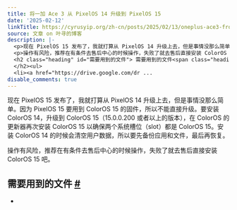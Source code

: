 ```yaml
---
title: 将一加 Ace 3 从 PixelOS 14 升级到 PixelOS 15
date: '2025-02-12'
linkTitle: https://cyrusyip.org/zh-cn/posts/2025/02/13/oneplus-ace3-from-pixelos14-to-pixelos15/
source: 文章 on 叶寻的博客
description: |-
  <p>现在 PixelOS 15 发布了，我就打算从 PixelOS 14 升级上去，但是事情没那么简单。因为 PixelOS 15 要用到 ColorOS 15 的固件，所以不能直接升级。要安装 ColorOS 14，升级到 ColorOS 15（15.0.0.200 或者以上的版本），在 ColorOS 的更新器再次安装 ColorOS 15 以确保两个系统槽位（slot）都是 ColorOS 15。安装 ColorOS 14 的时候会清空用户数据，所以要先备份应用和文件，最后再恢复。</p>
  <p>操作有风险，推荐在有条件去售后中心的时候操作，失败了就去售后直接安装 ColorOS 15 吧。</p>
  <h2 class="heading" id="需要用到的文件"> 需要用到的文件<span class="heading__anchor"> <a href="#%e9%9c%80%e8%a6%81%e7%94%a8%e5%88%b0%e7%9a%84%e6%96%87%e4%bb%b6">#</a></span>
  </h2><ul>
  <li><a href="https://drive.google.com/dr ...
disable_comments: true
---
```

<p>现在 PixelOS 15 发布了，我就打算从 PixelOS 14 升级上去，但是事情没那么简单。因为 PixelOS 15 要用到 ColorOS 15 的固件，所以不能直接升级。要安装 ColorOS 14，升级到 ColorOS 15（15.0.0.200 或者以上的版本），在 ColorOS 的更新器再次安装 ColorOS 15 以确保两个系统槽位（slot）都是 ColorOS 15。安装 ColorOS 14 的时候会清空用户数据，所以要先备份应用和文件，最后再恢复。</p>
<p>操作有风险，推荐在有条件去售后中心的时候操作，失败了就去售后直接安装 ColorOS 15 吧。</p>
<h2 class="heading" id="需要用到的文件"> 需要用到的文件<span class="heading__anchor"> <a href="#%e9%9c%80%e8%a6%81%e7%94%a8%e5%88%b0%e7%9a%84%e6%96%87%e4%bb%b6">#</a></span>
</h2><ul>
<li><a href="https://drive.google.com/dr ...